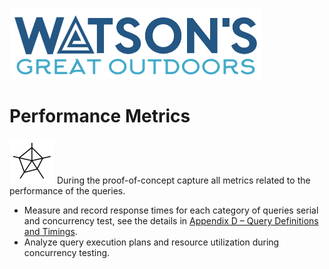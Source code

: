 ![Watsons](wxd-images/watsons-go-logo-small.png)

# Performance Metrics

![Watsons](wxd-images/poc-web.png)
During the proof-of-concept capture all metrics related to the performance of the queries.

* Measure and record response times for each category of queries serial and concurrency test, see the details in [Appendix D – Query Definitions and Timings](watsons-queries.md).
* Analyze query execution plans and resource utilization during concurrency testing.
